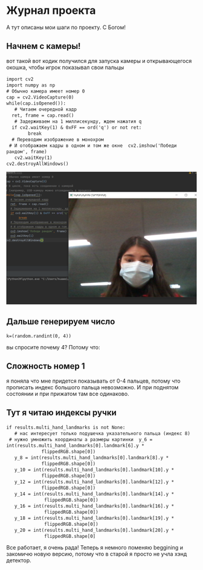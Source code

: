 ﻿# Журнал проекта 

А тут описаны мои шаги по проекту. С Богом!


## Начнем с камеры!
вот такой вот кодик получился для запуска камеры и открывающегося окошка, чтобы игрок показывал свои пальцы 
```
import cv2  
import numpy as np  
# Обычно камера имеет номер 0  
cap = cv2.VideoCapture(0)  
while(cap.isOpened()):  
   # Читаем очередной кадр  
  ret, frame = cap.read()  
   # Задерживаем на 1 миллисекунду, ждем нажатия q  
  if cv2.waitKey(1) & 0xFF == ord('q') or not ret:  
        break  
  # Переводим изображение в монохром  
 # И отображаем кадры в одном и том же окне  cv2.imshow('Победи рандом', frame)  
   cv2.waitKey(1)  
cv2.destroyAllWindows()
```

![unchanged image](cap.png)


## Дальше генерируем число 
```
k=(random.randint(0, 4))
```
вы спросите почему 4?
Потому что:
## Сложность номер 1
я поняла что мне придется показывать от 0-4 пальцев, потому что прописать индекс большого пальца невозможно. И при поднятом состоянии и при прижатом там все одинаково. 

## Тут я читаю индексы ручки 
```
if results.multi_hand_landmarks is not None:  
   # нас интересует только подушечка указательного пальца (индекс 8)  
 # нужно умножить координаты а размеры картинки  y_6 = int(results.multi_hand_landmarks[0].landmark[6].y *  
             flippedRGB.shape[0])  
   y_8 = int(results.multi_hand_landmarks[0].landmark[8].y *  
             flippedRGB.shape[0])  
   y_10 = int(results.multi_hand_landmarks[0].landmark[10].y *  
             flippedRGB.shape[0])  
   y_12 = int(results.multi_hand_landmarks[0].landmark[12].y *  
             flippedRGB.shape[0])  
   y_14 = int(results.multi_hand_landmarks[0].landmark[14].y *  
              flippedRGB.shape[0])  
   y_16 = int(results.multi_hand_landmarks[0].landmark[16].y *  
              flippedRGB.shape[0])  
   y_18 = int(results.multi_hand_landmarks[0].landmark[19].y *  
              flippedRGB.shape[0])  
   y_20 = int(results.multi_hand_landmarks[0].landmark[20].y *  
              flippedRGB.shape[0]
```
Все работает, я очень рада!
Теперь я немного поменяю beggining и закомичю новую версию, потому что в старой я просто не учла хэнд детектор. 

## 





